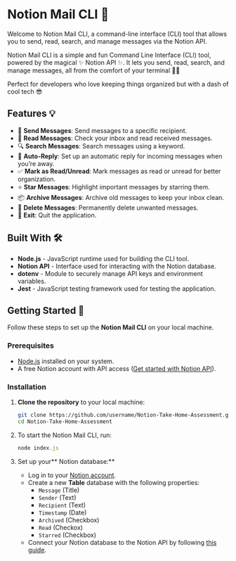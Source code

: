 # Notion Mail CLI 💌

Welcome to Notion Mail CLI, a command-line interface (CLI) tool that allows you to send, read, search, and manage messages via the Notion API. 

Notion Mail CLI is a simple and fun Command Line Interface (CLI) tool, powered by the magical ✨ Notion API ✨. It lets you send, read, search, and manage messages, all from the comfort of your terminal 📨💌

Perfect for developers who love keeping things organized but with a dash of cool tech 😎

## Features 💡

- 📝 **Send Messages**: Send messages to a specific recipient.
- 📖 **Read Messages**: Check your inbox and read received messages.
- 🔍 **Search Messages**: Search messages using a keyword.
- 🤖 **Auto-Reply**: Set up an automatic reply for incoming messages when you’re away.
- ✅ **Mark as Read/Unread**: Mark messages as read or unread for better organization.
- ⭐️ **Star Messages**: Highlight important messages by starring them.
- 📦 **Archive Messages**: Archive old messages to keep your inbox clean.
- 🚮 **Delete Messages**: Permanently delete unwanted messages.
- 👋 **Exit**: Quit the application.

## Built With 🛠️

- **Node.js** - JavaScript runtime used for building the CLI tool.
- **Notion API** - Interface used for interacting with the Notion database.
- **dotenv** - Module to securely manage API keys and environment variables.
- **Jest** - JavaScript testing framework used for testing the application.

## Getting Started 🚀

Follow these steps to set up the **Notion Mail CLI** on your local machine.

### Prerequisites

- [Node.js](https://nodejs.org/en/download/) installed on your system.
- A free Notion account with API access ([Get started with Notion API](https://developers.notion.com/docs/getting-started)).

### Installation

1. **Clone the repository** to your local machine:
   ```bash
   git clone https://github.com/username/Notion-Take-Home-Assessment.git
   cd Notion-Take-Home-Assessment
   
2. To start the Notion Mail CLI, run:
   ```javascript
   node index.js 
   ```
   
3. Set up your** Notion database:**
   - Log in to your [Notion account](https://www.notion.so/).
   - Create a new **Table** database with the following properties:
     - `Message` (Title)
     - `Sender` (Text)
     - `Recipient` (Text)
     - `Timestamp` (Date)
     - `Archived` (Checkbox)
     - `Read` (Checkox)
     - `Starred` (Checkbox)
   - Connect your Notion database to the Notion API by following [this guide](https://developers.notion.com/docs/create-a-notion-integration#getting-started).



